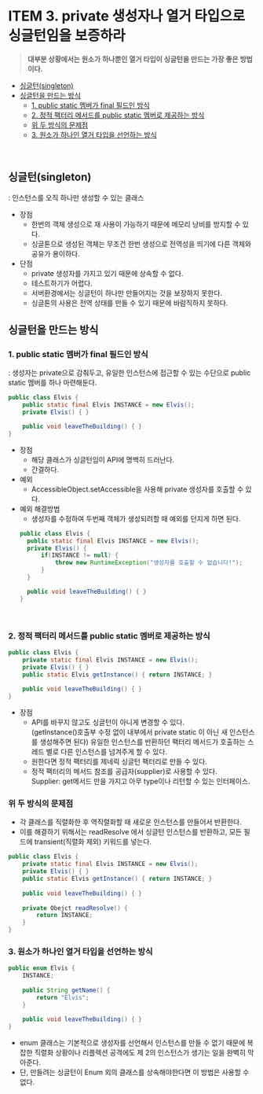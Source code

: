 # ITEM 3. private 생성자나 열거 타입으로 싱글턴임을 보증하라

> **대부분 상황에서는 원소가 하나뿐인 열거 타입이 싱글턴을 만드는 가장 좋은 방법이다.**
- [싱글턴(singleton)](#싱글턴singleton)
- [싱글턴을 만드는 방식](#싱글턴을-만드는-방식)
  - [1. public static 멤버가 final 필드인 방식](#1-public-static-멤버가-final-필드인-방식)
  - [2. 정적 팩터리 메서드를 public static 멤버로 제공하는 방식](#2-정적-팩터리-메서드를-public-static-멤버로-제공하는-방식)
  - [위 두 방식의 문제점](#위-두-방식의-문제점)
  - [3. 원소가 하나인 열거 타입을 선언하는 방식](#3-원소가-하나인-열거-타입을-선언하는-방식)

<br/>

## 싱글턴(singleton)


: 인스턴스를 오직 하나만 생성할 수 있는 클래스

- 장점
  - 한번의 객체 생성으로 재 사용이 가능하기 때문에 메모리 낭비를 방지할 수 있다.
  - 싱글톤으로 생성된 객체는 무조건 한번 생성으로 전역성을 띄기에 다른 객체와 공유가 용이하다.
- 단점
  - private 생성자를 가지고 있기 때문에 상속할 수 없다.
  - 테스트하기가 어렵다.
  - 서버환경에서는 싱글턴이 하나만 만들어지는 것을 보장하지 못한다.
  - 싱글톤의 사용은 전역 상태를 만들 수 있기 때문에 바람직하지 못하다.

## 싱글턴을 만드는 방식

### 1. public static 멤버가 final 필드인 방식


: 생성자는 private으로 감춰두고, 유일한 인스턴스에 접근할 수 있는 수단으로 public static 멤버를 하나 마련해둔다.

```java
public class Elvis {
    public static final Elvis INSTANCE = new Elvis();
    private Elvis() { }

    public void leaveTheBuilding() { }
}
 ```

- 장점
  - 해당 클래스가 싱글턴임이 API에 명백히 드러난다.
  - 간결하다.
- 예외
  - AccessibleObject.setAccessible을 사용해 private 생성자를 호출할 수 있다.
- 예외 해결방법
  - 생성자를 수정하여 두번째 객체가 생성되려할 때 예외를 던지게 하면 된다.
  ```java
  public class Elvis {
    public static final Elvis INSTANCE = new Elvis();
    private Elvis() { 
        if(INSTANCE != null) {
            throw new RuntimeException("생성자를 호출할 수 없습니다!");
        } 
    }
  
    public void leaveTheBuilding() { }
  }
  ```
<br/>

### 2. 정적 팩터리 메서드를 public static 멤버로 제공하는 방식
```java
public class Elvis { 
    private static final Elvis INSTANCE = new Elvis();
    private Elvis() { }
    public static Elvis getInstance() { return INSTANCE; }
    
    public void leaveTheBuilding() { }
}
 ```

- 장점
  - API를 바꾸지 않고도 싱글턴이 아니게 변경할 수 있다.<br/>
    (getInstance()호출부 수정 없이 내부에서 private static 이 아닌 새 인스턴스를 생성해주면 된다)
    유일한 인스턴스를 반환하던 팩터리 메서드가 호출하는 스레드 별로 다른 인스턴스를 넘겨주게 할 수 있다.
  - 원한다면 정적 팩터리를 제네릭 싱글턴 팩터리로 만들 수 있다.
  - 정적 팩터리의 메서드 참조를 공급자(supplier)로 사용할 수 있다.<br/>
    Supplier: get메서드 만을 가지고 아무 type이나 리턴할 수 있는 인터페이스.

### 위 두 방식의 문제점
- 각 클래스를 직렬화한 후 역직렬화할 때 새로운 인스턴스를 만들어서 반환한다.
- 이를 해결하기 위해서는 readResolve 에서 싱글턴 인스턴스를 반환하고, 모든 필드에 transient(직렬화 제외) 키워드를 넣는다.
```java
public class Elvis { 
    private static final Elvis INSTANCE = new Elvis();
    private Elvis() { }
    public static Elvis getInstance() { return INSTANCE; }
    
    public void leaveTheBuilding() { }
    
    private Obejct readResolve() { 
        return INSTANCE; 
    }
}
 ```

### 3. 원소가 하나인 열거 타입을 선언하는 방식
```java
public enum Elvis {
    INSTANCE;
    
    public String getName() { 
        return "Elvis"; 
    }
    
    public void leaveTheBuilding() { }
}
 ```
- enum 클래스는 기본적으로 생성자를 선언해서 인스턴스를 만들 수 없기 때문에 복잡한 직렬화 상황이나 리플렉션 공격에도 제 2의 인스턴스가 생기는 일을 완벽히 막아준다.
- 단, 만들려는 싱글턴이 Enum 외의 클래스를 상속해야한다면 이 방법은 사용할 수 없다.